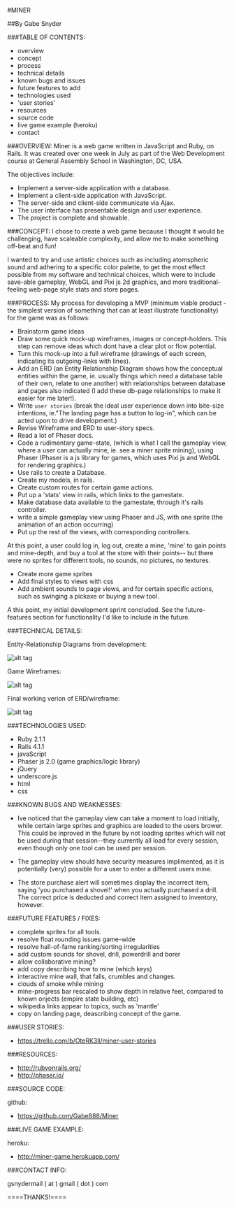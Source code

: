 #MINER

##By Gabe Snyder

###TABLE OF CONTENTS:
* overview
* concept
* process
* technical details
* known bugs and issues
* future features to add
* technologies used
* 'user stories'
* resources
* source code
* live game example (heroku)
* contact

###OVERVIEW:
Miner is a web game written in JavaScript and Ruby, on Rails.
It was created over one week in July as part of the Web Development course at General Assembly School in Washington, DC, USA.

The objectives include:
* Implement a server-side application with a database.
* Implement a client-side application with JavaScript.
* The server-side and client-side communicate via Ajax.
* The user interface has presentable design and user experience.
* The project is complete and showable.

###CONCEPT:
I chose to create a web game because I thought it would be challenging, have scaleable complexity, and allow me to make something off-beat and fun!

I wanted to try and use artistic choices such as including atomspheric sound and adhering to a specific color palette, to get the most effect possible from my software and technical choices, which were to include save-able gameplay, WebGL and Pixi js 2d graphics, and more traditional-feeling web-page style stats and store pages.

###PROCESS:
My process for developing a MVP (minimum viable product - the simplest version of something that can at least illustrate functionality) for the game was as follows:

* Brainstorm game ideas
* Draw some quick mock-up wireframes, images or concept-holders. This step can remove ideas which dont have a clear plot or flow potential.
* Turn this mock-up into a full wireframe (drawings of each screen, indicating its outgoing-links with lines).
* Add an ERD (an Entity Relationship Diagram shows how the conceptual entities within the game, ie. usually things which need a database table of their own, relate to one another) with relationships between database and pages also indicated (I add these db-page relationships to make it easier for me later!).
* Write `user stories` (break the ideal user experience down into bite-size intentions, ie."The landing page has a button to log-in", which can be acted upon to drive development.)
* Revise Wireframe and ERD to user-story specs.
* Read a lot of Phaser docs.
* Code a rudimentary game-state, (which is what I call the gameplay view, where a user can actually mine, ie. see a miner sprite mining), using Phaser (Phaser is a js library for games, which uses Pixi js and WebGL for rendering graphics.)
* Use rails to create a Database.
* Create my models, in rails.
* Create custom routes for certain game actions.
* Put up a 'stats' view in rails, which links to the gamestate.
* Make database data available to the gamestate, through it's rails controller.
* write a simple gameplay view using Phaser and JS, with one sprite (the animation of an action occurring)
* Put up the rest of the views, with corresponding controllers.

At this point, a user could log in, log out, create a mine, 'mine' to gain points and mine-depth, and buy a tool at the store with their points-- but there were no sprites for different tools, no sounds, no pictures, no textures.

* Create more game sprites
* Add final styles to views with css
* Add ambient sounds to page views, and for certain specific actions, such as swinging a pickaxe or buying a new tool.

A this point, my initial development sprint concluded. See the future-features section for functionality I'd like to include in the future.

###TECHNICAL DETAILS:

Entity-Relationship Diagrams from development:

![alt tag](./images/1_erd.jpeg)

Game Wireframes:

![alt tag](./images/1_wireframe.jpeg)

Final working  verion of ERD/wireframe:

![alt tag](./images/final-erd.JPG)

###TECHNOLOGIES USED:

* Ruby 2.1.1
* Rails 4.1.1
* javaScript
* Phaser js 2.0 (game graphics/logic library)
* jQuery
* underscore.js
* html
* css

###KNOWN BUGS AND WEAKNESSES:

* Ive noticed that the gameplay view can take a moment to load initially, while certain large sprites and graphics are loaded to the users brower. This could be inproved in the future by not loading sprites which will not be used during that session--they currently all load for every session, even though only one tool can be used per session.

* The gameplay view should have security measures implimented, as it is potentially (very) possible for a user to enter a different users mine.

* The store purchase alert will sometimes display the incorrect item, saying 'you purchased a shovel!' when you actually purchased a drill. The correct price is deducted and correct item assigned to inventory, however.

###FUTURE FEATURES / FIXES:

* complete sprites for all tools.
* resolve float rounding issues game-wide
* resolve hall-of-fame ranking/sorting irregularities
* add custom sounds for shovel, drill, powerdrill and borer
* allow collaborative mining?
* add copy describing how to mine (which keys)
* interactive mine wall, that falls, crumbles and changes.
* clouds of smoke while mining
* mine-progress bar rescaled to show depth in relative feet, compared to known onjects (empire state building, etc)
* wikipedia links appear to topics, such as 'mantle'
* copy on landing page, deascribing concept of the game.


###USER STORIES:

* https://trello.com/b/OteRK3ll/miner-user-stories

###RESOURCES:

* http://rubyonrails.org/
* http://phaser.io/

###SOURCE CODE:

github:

* https://github.com/Gabe888/Miner

###LIVE GAME EXAMPLE:

heroku:

* http://miner-game.herokuapp.com/


###CONTACT INFO:

gsnydermail ( at ) gmail ( dot ) com

====THANKS!====
